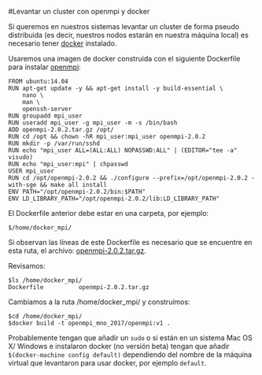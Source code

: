 #Levantar un cluster con openmpi y docker

Si queremos en nuestros sistemas levantar un cluster de forma pseudo distribuida (es decir, nuestros nodos estarán en nuestra máquina local) es necesario tener [docker](https://www.docker.com/) instalado.

Usaremos una imagen de docker construída con el siguiente Dockerfile para instalar [openmpi](https://www.open-mpi.org/):

```
FROM ubuntu:14.04
RUN apt-get update -y && apt-get install -y build-essential \
	nano \
	man \
	openssh-server
RUN groupadd mpi_user
RUN useradd mpi_user -g mpi_user -m -s /bin/bash
ADD openmpi-2.0.2.tar.gz /opt/
RUN cd /opt && chown -hR mpi_user:mpi_user openmpi-2.0.2
RUN mkdir -p /var/run/sshd
RUN echo "mpi_user ALL=(ALL:ALL) NOPASSWD:ALL" | (EDITOR="tee -a" visudo)
RUN echo "mpi_user:mpi" | chpasswd
USER mpi_user
RUN cd /opt/openmpi-2.0.2 && ./configure --prefix=/opt/openmpi-2.0.2 -with-sge && make all install
ENV PATH="/opt/openmpi-2.0.2/bin:$PATH"
ENV LD_LIBRARY_PATH="/opt/openmpi-2.0.2/lib:LD_LIBRARY_PATH"
```

El Dockerfile anterior debe estar en una carpeta, por ejemplo:

```
$/home/docker_mpi/
```

Si observan las líneas de este Dockerfile es necesario que se encuentre en esta ruta, el archivo: [openmpi-2.0.2.tar.gz](https://www.open-mpi.org/software/ompi/v2.0/openmpi-2.0.2.tar.gz).

Revisamos:

```
$ls /home/docker_mpi/
Dockerfile 			openmpi-2.0.2.tar.gz
```

Cambiamos a la ruta /home/docker_mpi/ y construímos:

```
$cd /home/docker_mpi/
$docker build -t openmpi_mno_2017/openmpi:v1 .
```

Probablemente tengan que añadir un `sudo` o si están en un sistema Mac OS X/ Windows e instalaron docker (no versión beta) tengan que añadir `$(docker-machine config default)` dependiendo del nombre de la máquina virtual que levantaron para usar docker, por ejemplo `default`.








